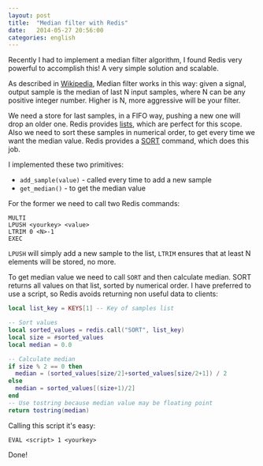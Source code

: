 ```yaml
---
layout: post
title:  "Median filter with Redis"
date:   2014-05-27 20:56:00
categories: english
---
```


Recently I had to implement a median filter algorithm, I found Redis very powerful
to accomplish this! A very simple solution and scalable.

As described in [Wikipedia](https://en.wikipedia.org/wiki/Median_filter), Median
filter works in this way: given a signal, output sample is the median of last N input
samples, where N can be any positive integer number. Higher is N, more aggressive
will be your filter.

We need a store for last samples, in a FIFO way, pushing a new one
will drop an older one. Redis provides [lists](https://redis.io/commands#list),
which are perfect for this scope. Also we need to sort these samples in numerical order, to get every
time we want the median value. Redis provides a
[SORT](https://redis.io/commands/sort) command, which does this job.

I implemented these two primitives:

* `add_sample(value)` - called every time to add a new sample
* `get_median()` - to get the median value

For the former we need to call two Redis commands:

```
MULTI
LPUSH <yourkey> <value>
LTRIM 0 <N>-1
EXEC
```
`LPUSH` will simply add a new sample to the list, `LTRIM` ensures that at least
N elements will be stored, no more.

To get median value we need to call `SORT` and then calculate median. SORT returns
all values on that list, sorted by numerical order. I have preferred
to use a script, so Redis avoids returning non useful data to clients:

```lua
local list_key = KEYS[1] -- Key of samples list

-- Sort values
local sorted_values = redis.call("SORT", list_key)
local size = #sorted_values
local median = 0.0

-- Calculate median
if size % 2 == 0 then
  median = (sorted_values[size/2]+sorted_values[size/2+1]) / 2
else
  median = sorted_values[(size+1)/2]
end
-- Use tostring because median value may be floating point
return tostring(median)
```

Calling this script it's easy:

```
EVAL <script> 1 <yourkey>
```

Done!
